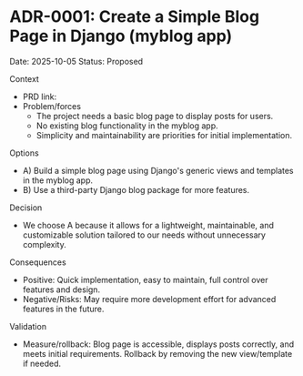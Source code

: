 # ADR-0001: Create a Simple Blog Page in Django (myblog app)

Date: 2025-10-05
Status: Proposed

Context

- PRD link: <myblog-blog-page>
- Problem/forces
  - The project needs a basic blog page to display posts for users.
  - No existing blog functionality in the myblog app.
  - Simplicity and maintainability are priorities for initial implementation.

Options

- A) Build a simple blog page using Django's generic views and templates in the myblog app.
- B) Use a third-party Django blog package for more features.

Decision

- We choose A because it allows for a lightweight, maintainable, and customizable solution tailored to our needs without unnecessary complexity.

Consequences

- Positive: Quick implementation, easy to maintain, full control over features and design.
- Negative/Risks: May require more development effort for advanced features in the future.

Validation

- Measure/rollback: Blog page is accessible, displays posts correctly, and meets initial requirements. Rollback by removing the new view/template if needed.
